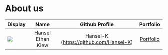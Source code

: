 # About us

Display |       Name        |             Github Profile             | Portfolio 
--------|:-----------------:|:--------------------------------------:|:---------:
![](https://via.placeholder.com/100.png?text=Photo) | Hansel Ethan Kiew | Hansel-K (https://github.com/Hansel-K) | [Portfolio](docs/team/johndoe.md)
